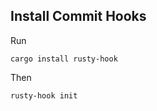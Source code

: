 ## Install Commit Hooks

Run

```shell
cargo install rusty-hook
```

Then 

```shell
rusty-hook init
```